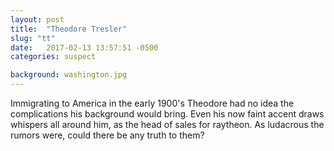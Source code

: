 ```yaml
---
layout: post
title:  "Theodore Tresler"
slug: "tt"
date:   2017-02-13 13:57:51 -0500
categories: suspect

background: washington.jpg
---
```

Immigrating to America in the early 1900's Theodore had no idea the complications his background would bring. Even his now faint accent draws whispers all around him, as the head of sales for raytheon. As ludacrous the rumors were, could there be any truth to them?
